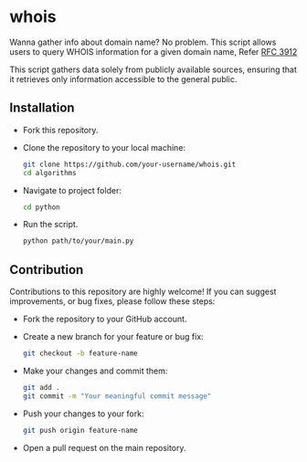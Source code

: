 # whois

Wanna gather info about domain name? No problem. This script allows users to query WHOIS information for a given domain name, Refer [RFC 3912](https://www.ietf.org/rfc/rfc3912.txt)

This script gathers data solely from publicly available sources, ensuring that it retrieves only information accessible to the general public.

## Installation

- Fork this repository.

- Clone the repository to your local machine:

   ```bash
   git clone https://github.com/your-username/whois.git
   cd algorithms

- Navigate to project folder:

  ```bash
  cd python 

- Run the script.

  ```bash
  python path/to/your/main.py


## Contribution

Contributions to this repository are highly welcome! If you can suggest improvements, or bug fixes, please follow these steps:

- Fork the repository to your GitHub account.

- Create a new branch for your feature or bug fix:

  ```bash
  git checkout -b feature-name

- Make your changes and commit them:

  ```bash
  git add .
  git commit -m "Your meaningful commit message"

- Push your changes to your fork:

  ```bash
  git push origin feature-name

- Open a pull request on the main repository.